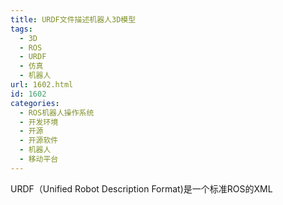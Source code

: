 ```yaml
---
title: URDF文件描述机器人3D模型
tags:
  - 3D
  - ROS
  - URDF
  - 仿真
  - 机器人
url: 1602.html
id: 1602
categories:
  - ROS机器人操作系统
  - 开发环境
  - 开源
  - 开源软件
  - 机器人
  - 移动平台
---
```


URDF（Unified Robot Description Format)是一个标准ROS的XML